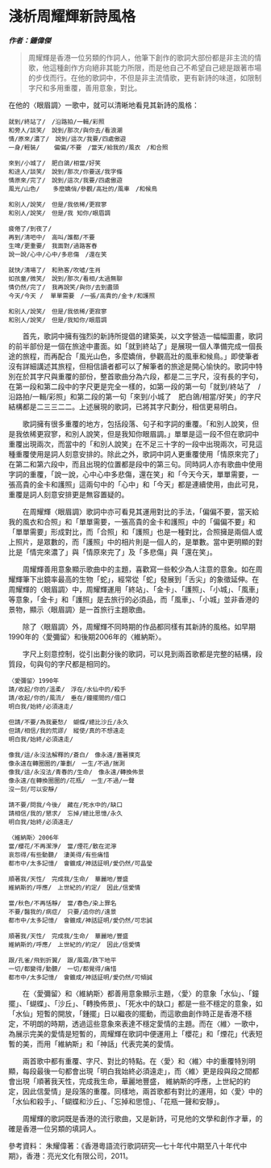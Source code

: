 # 淺析周耀輝新詩風格

***作者：鍾偉傑***

> 周耀輝是香港一位另類的作詞人，他筆下創作的歌詞大部份都是非主流的情歌，他這種創作方向絕非其能力所限，而是他自己不希望自己總是跟著市場的步伐而行。在他的歌詞中，不但是非主流情歌，更有新詩的味道，如限制字尺和多用重覆，善用意象，對比。

在他的〈眼眉調〉一歌中，就可以清晰地看見其新詩的風格：

```
就到/終站了/　/沿路拍/一輯/彩照
和旁人/談笑/　說到/那次/與你去/看浪潮
情/原來/濃了/　說到/這次/我要/四處傲遊
一身/輕裝/    偏偏/不要　/當天/給我的/風衣　/和合照

來到/小城了/　肥白鴿/相當/好笑
和途人/談笑/　說到/那次/你要送/我字條
情原來/完了/　說到/這次/我要/四處傲遊
風光/山色/　  多麼嬌俏/參觀/高壯的/風車　/和候鳥

和別人/說笑/　但是/我依稀/更寂寥
和別人/說笑/　但是/我 知你/眼眉調

疲倦了/到夜了/
再到/清吧中/　高叫/誰都/不要
生啤/更重要/　我面對/過路客舂
說一說/心中/心中/多悲傷　/還在笑

就快/清場了/　和熟客/吹噓/生肖
如孩童/微笑/　說到/那次/看相/太過無聊
情仍然/完了/　我再說笑/與你/去到盡頭
今天/今天 /  單單需要　/一張/高貴的/金卡/和護照

和別人/說笑/　但是/我依稀/更寂寥
和別人/說笑/　但是/我知你/眼眉調
```

 &emsp;&emsp;首先，歌詞中擁有強烈的新詩所提倡的建築美，以文字營造一幅幅圖畫，歌詞的前半部份是一個在旅途中畫面。如「就到終站了」是展現一個人準備完成一個長途的旅程，而再配合「風光山色，多麼嬌俏，參觀高壯的風車和候鳥。」即使筆者沒有詳細講述其旅程，但相信讀者都可以了解筆者的旅途是開心愉快的。歌詞中特別在於其字尺與重覆的部份，整首歌曲分為六段，都是二三字尺，沒有長的字句，在第一段和第二段中的字尺更是完全一樣的，如第一段的第一句「就到/終站了　/沿路拍/一輯/彩照」和第二段的第一句「來到/小城了　肥白鴿/相當/好笑」的字尺結構都是二三三二二。上述展現的歌詞，已將其字尺劃分，相信更易明白。

 &emsp;&emsp;歌詞擁有很多重覆的地方，包括段落、句子和字詞的重覆。「和別人說笑，但是我依稀更寂寥，和別人說笑，但是我知你眼眉調。」單單是這一段不但在歌詞中重覆出現兩次，而當中的「和別人說笑」在不足三十字的一段中出現兩次，可見這種重覆使用是詞人刻意安排的。除此之外，歌詞中詞人更重覆使用「情原來完了」在第二和第六段中，而且出現的位置都是段中的第三句。同時詞人亦有歌曲中使用字詞的重覆，「說一說，心中心中多悲傷，還在笑」和「今天今天，單單需要，一張高貴的金卡和護照」這兩句中的「心中」和「今天」都是連續使用，由此可見，重覆是詞人刻意安排更是無容置疑的。

 &emsp;&emsp;在周耀輝〈眼眉調〉歌詞中亦可看見其運用對比的手法，「偏偏不要，當天給我的風衣和合照」和「單單需要，一張高貴的金卡和護照」中的「偏偏不要」和「單單需要」形成對比，而「合照」和「護照」也是一種對比，合照擁是兩個人或上照片，是眾數的，而「護照」中的相片則是一個人的，是單數。當中更明顯的對比是「情完來濃了」與「情原來完了」及「多悲傷」與「還在笑」。

 &emsp;&emsp;周耀輝善用意象顯示歌曲中的主題，喜歡寫一些較少為人注意的意象。如在周耀輝筆下出鏡率最高的生物「蛇」，經常從「蛇」發展到「舌尖」的象徵延伸。在周耀輝的〈眼眉調〉中，周耀輝運用「終站」、「金卡」、「護照」、「小城」、「風車」等意象，「金卡」和「護照」是去旅行的必須品，而「風車」、「小城」並非香港的景物，顯示〈眼眉調〉是一首旅行主題歌曲。

 &emsp;&emsp;除了〈眼眉調〉外，周耀輝不同時期的作品都同樣有其新詩的風格。如早期1990年的〈愛彌留〉和後期2006年的〈維納斯〉。

 &emsp;&emsp;字尺上刻意控制，從引出劃分後的歌詞，可以見到兩首歌都是完整的結構，段質段，句與句的字尺都是相同的。

```
〈愛彌留〉1990年
請/收起/你的/溫柔/　浮在/水仙中的/殺手
請/收起/你的/風流/　垂在/鐘擺間的/借口
明白我/始終/必須遠走/

但請/不要/為我憂愁/　蝴蝶/總比沙丘/永久
但請/相信/我的荒謬/　縱使/真的不想遠走
明白我/始終/必須遠走/

像我/這/永沒法解釋的/蒼白/　像永遠/蓋著撲克
像永遠在轉圈圈的/筆劃/　一生/不過/揣測
像我/這/永沒法/青春的/生命/　像永遠/轉換佈景
像永遠/在轉換圈圈的/花瓶/　一生/不過/一聲
沒一刻/可以安靜/

請不要/問我/今後/　藏在/死水中的/缺口
請相信/我的/懇求/　忘掉/總比思憶/永久
明白我/始終/必須遠走/

〈維納斯〉2006年
當/櫻花/不再潔淨/　當/煙花/散在泥濘
哀怨得/有些動聽/　淒美得/有些痛惜
都市中/太多記憶/　會鍍成/神話証明/愛仍然/可晶瑩

順著我/天性/　完成我/生命/　華麗地/豐盛
維納斯的/呼應/　上世紀的/約定/　因此/信愛情

當/秋色/不再恬靜/　當/春色/染上罪名
不要/醫我的/病症/　只要/追你的/遠景
都市中/太多記憶/　會鍍成/神話証明/愛仍然/可忠誠

順著我/天性/　完成我/生命/　華麗地/豐盛
維納斯的/呼應/　上世紀的/約定/　因此/信愛情

跟/孔雀/飛到折翼/　跟/風霜/跌下地平
一切/都變得/動聽/　一切/都覺得/痛惜
都市中/太多記憶/　會鍍成/神話証明/愛仍然/可傾誠
```
 &emsp;&emsp;在〈愛彌留〉和〈維納斯〉都善用意象顯示主題，〈愛〉的意象「水仙」、「鐘擺」、「蝴蝶」、「沙丘」、「轉換佈景」、「死水中的缺口」都是一些不穩定的意象，如「水仙」短暫的開放，「鍾擺」日以繼夜的擺動，而這歌曲創作時正是香港不穩定，不明朗的時期，透過這些意象來表達不穩定愛情的主題。而在〈維〉一歌中，為展示完美的愛情是短暫的，周耀輝在歌詞中便運用上「櫻花」和「煙花」代表短暫的美，而用「維納斯」和「神話」代表完美的愛情。

 &emsp;&emsp;兩首歌中都有重覆、字尺、對比的特點。在〈愛〉和〈維〉中的重覆特別明顯，每段最後一句都會出現「明白我始終必須遠走」，而〈維〉更是段與段之間都會出現「順著我天性，完成我生命，華麗地豐盛， 維納斯的呼應，上世紀的約定，因此信愛情」是段落的重覆。同樣地，兩首歌都有對比的運用，如〈愛〉中的「水仙和殺手」、「蝴蝶和沙丘」、「忘掉和思憶」、「花瓶一聲和安靜」。

 &emsp;&emsp;周耀輝的歌詞既是香港的流行歌曲，又是新詩，可見他的文學和創作才華，的確是香港一位另類的填詞人。

參考資料：
朱耀偉著：《香港粵語流行歌詞研究—七十年代中期至八十年代中期》，香港：亮光文化有限公司，2011。
